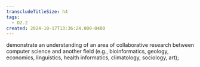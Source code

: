 ```yaml
---
transcludeTitleSize: h4
tags:
  - D2.2
created: 2024-10-17T13:36:24.000-0400
---
```

demonstrate an understanding of an area of collaborative research between computer science and another field (e.g., bioinformatics, geology, economics, linguistics, health informatics, climatology, sociology, art);